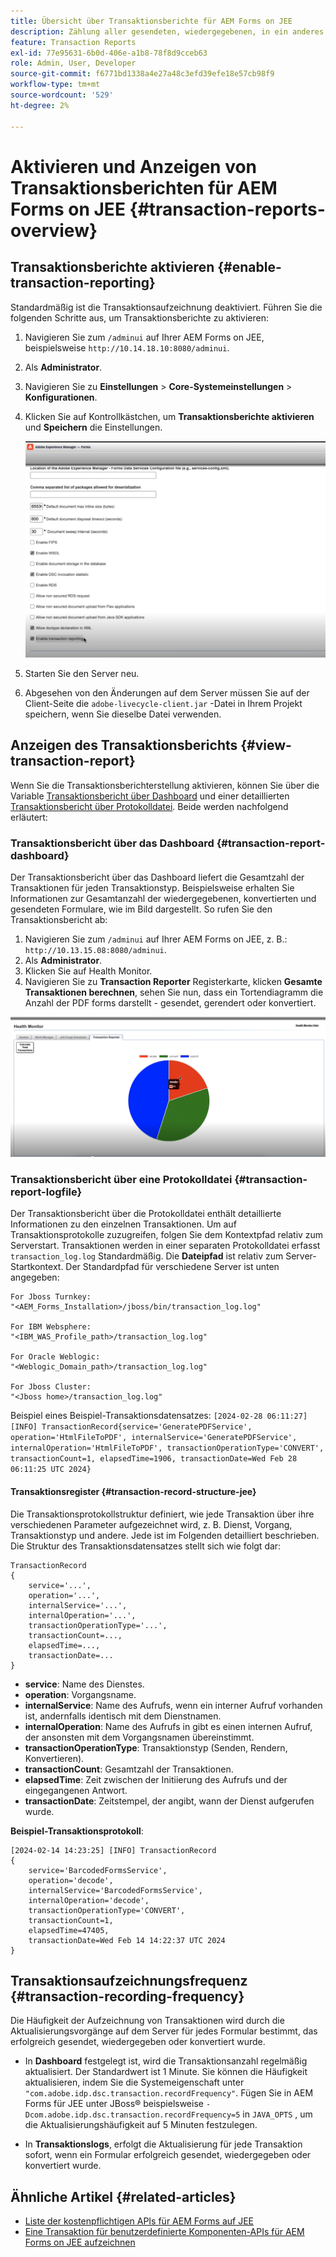 ```yaml
---
title: Übersicht über Transaktionsberichte für AEM Forms on JEE
description: Zählung aller gesendeten, wiedergegebenen, in ein anderes Format konvertierten Formulare und mehr
feature: Transaction Reports
exl-id: 77e95631-6b0d-406e-a1b8-78f8d9cceb63
role: Admin, User, Developer
source-git-commit: f6771bd1338a4e27a48c3efd39efe18e57cb98f9
workflow-type: tm+mt
source-wordcount: '529'
ht-degree: 2%

---
```


# Aktivieren und Anzeigen von Transaktionsberichten für AEM Forms on JEE {#transaction-reports-overview}

<!--Transaction reports in AEM Forms on JEE let you keep a count of all transactions taken place on your AEM Forms deployment. The objective is to provide information about product usage and helps business stakeholders understand their digital processing volumes. Examples of a transaction include:

* Submission of a document
* Rendition of a document
* Conversion of a document from one file format to another 

For more information on what is considered a transaction, see [Billable APIs](../../forms/using/transaction-reports-billable-apis-jee.md). Transaction log helps you to gain information about the number of documents submitted, rendered, and converted.-->

## Transaktionsberichte aktivieren {#enable-transaction-reporting}

Standardmäßig ist die Transaktionsaufzeichnung deaktiviert. Führen Sie die folgenden Schritte aus, um Transaktionsberichte zu aktivieren:

1. Navigieren Sie zum `/adminui` auf Ihrer AEM Forms on JEE, beispielsweise `http://10.14.18.10:8080/adminui`.
1. Als **Administrator**.
1. Navigieren Sie zu **Einstellungen** > **Core-Systemeinstellungen** > **Konfigurationen**.
1. Klicken Sie auf Kontrollkästchen, um **Transaktionsberichte aktivieren** und **Speichern** die Einstellungen.

   ![sample-transaction-report-jee](assets/enable-transaction-jee.png)

1. Starten Sie den Server neu.
1. Abgesehen von den Änderungen auf dem Server müssen Sie auf der Client-Seite die `adobe-livecycle-client.jar` -Datei in Ihrem Projekt speichern, wenn Sie dieselbe Datei verwenden.

<!--
* You can [enable transaction recording](../../forms/using/viewing-and-understanding-transaction-reports.md#setting-up-transaction-reports) from AEM Web Console. view transaction reports on author, processing, or publish instances. View transaction reports on author or processing instances for an aggregated sum of all transactions. View transaction reports on the publish instances for a count of all transactions that take place only on that publish instance from where the report is run.
-->

<!--Do not author content (Create adaptive forms, interactive communication, themes, and other authoring activities) and process documents (Use workflows, document services, and other processing activities) on the same AEM instance. Keep the transaction recording disabled for AEM Forms servers used to author content. Keep the transaction recording enabled for AEM Forms servers used to process documents.-->

## Anzeigen des Transaktionsberichts {#view-transaction-report}

Wenn Sie die Transaktionsberichterstellung aktivieren, können Sie über die Variable [Transaktionsbericht über Dashboard](#transaction-report-dashboard) und einer detaillierten [Transaktionsbericht über Protokolldatei](#transaction-report-logfile). Beide werden nachfolgend erläutert:

### Transaktionsbericht über das Dashboard {#transaction-report-dashboard}

Der Transaktionsbericht über das Dashboard liefert die Gesamtzahl der Transaktionen für jeden Transaktionstyp. Beispielsweise erhalten Sie Informationen zur Gesamtanzahl der wiedergegebenen, konvertierten und gesendeten Formulare, wie im Bild dargestellt. So rufen Sie den Transaktionsbericht ab:

1. Navigieren Sie zum `/adminui` auf Ihrer AEM Forms on JEE, z. B.: `http://10.13.15.08:8080/adminui`.
1. Als **Administrator**.
1. Klicken Sie auf Health Monitor.
1. Navigieren Sie zu **Transaction Reporter** Registerkarte, klicken **Gesamte Transaktionen berechnen**, sehen Sie nun, dass ein Tortendiagramm die Anzahl der PDF forms darstellt - gesendet, gerendert oder konvertiert.

![sample-transaction-report-jee](assets/transaction-piechart.png)


### Transaktionsbericht über eine Protokolldatei {#transaction-report-logfile}

Der Transaktionsbericht über die Protokolldatei enthält detaillierte Informationen zu den einzelnen Transaktionen. Um auf Transaktionsprotokolle zuzugreifen, folgen Sie dem Kontextpfad relativ zum Serverstart. Transaktionen werden in einer separaten Protokolldatei erfasst `transaction_log.log` Standardmäßig. Die **Dateipfad** ist relativ zum Server-Startkontext. Der Standardpfad für verschiedene Server ist unten angegeben:

```
For Jboss Turnkey:
"<AEM_Forms_Installation>/jboss/bin/transaction_log.log"

For IBM Websphere: 
"<IBM_WAS_Profile_path>/transaction_log.log"

For Oracle Weblogic:
"<Weblogic_Domain_path>/transaction_log.log"

For Jboss Cluster:
"<Jboss home>/transaction_log.log"
```

Beispiel eines Beispiel-Transaktionsdatensatzes:
`[2024-02-28 06:11:27] [INFO] TransactionRecord{service='GeneratePDFService', operation='HtmlFileToPDF', internalService='GeneratePDFService', internalOperation='HtmlFileToPDF', transactionOperationType='CONVERT', transactionCount=1, elapsedTime=1906, transactionDate=Wed Feb 28 06:11:25 UTC 2024}`

#### Transaktionsregister {#transaction-record-structure-jee}

Die Transaktionsprotokollstruktur definiert, wie jede Transaktion über ihre verschiedenen Parameter aufgezeichnet wird, z. B. Dienst, Vorgang, Transaktionstyp und andere. Jede ist im Folgenden detailliert beschrieben. Die Struktur des Transaktionsdatensatzes stellt sich wie folgt dar:

```
TransactionRecord
{
    service='...', 
    operation='...', 
    internalService='...', 
    internalOperation='...', 
    transactionOperationType='...', 
    transactionCount=..., 
    elapsedTime=..., 
    transactionDate=...
}
```

* **service**: Name des Dienstes.
* **operation**: Vorgangsname.
* **internalService**: Name des Aufrufs, wenn ein interner Aufruf vorhanden ist, andernfalls identisch mit dem Dienstnamen.
* **internalOperation**: Name des Aufrufs in gibt es einen internen Aufruf, der ansonsten mit dem Vorgangsnamen übereinstimmt.
* **transactionOperationType**: Transaktionstyp (Senden, Rendern, Konvertieren).
* **transactionCount**: Gesamtzahl der Transaktionen.
* **elapsedTime**: Zeit zwischen der Initiierung des Aufrufs und der eingegangenen Antwort.
* **transactionDate**: Zeitstempel, der angibt, wann der Dienst aufgerufen wurde.

**Beispiel-Transaktionsprotokoll**:

```
[2024-02-14 14:23:25] [INFO] TransactionRecord
{
    service='BarcodedFormsService', 
    operation='decode', 
    internalService='BarcodedFormsService', 
    internalOperation='decode', 
    transactionOperationType='CONVERT', 
    transactionCount=1, 
    elapsedTime=47405, 
    transactionDate=Wed Feb 14 14:22:37 UTC 2024
}
```

## Transaktionsaufzeichnungsfrequenz {#transaction-recording-frequency}

<!--Transaction persistence involves updating the total transaction count for SUBMIT, CONVERT, and RENDER operations on the server periodically: -->

Die Häufigkeit der Aufzeichnung von Transaktionen wird durch die Aktualisierungsvorgänge auf dem Server für jedes Formular bestimmt, das erfolgreich gesendet, wiedergegeben oder konvertiert wurde.

* In **Dashboard** festgelegt ist, wird die Transaktionsanzahl regelmäßig aktualisiert. Der Standardwert ist 1 Minute. Sie können die Häufigkeit aktualisieren, indem Sie die Systemeigenschaft unter `"com.adobe.idp.dsc.transaction.recordFrequency"`. Fügen Sie in AEM Forms für JEE unter JBoss® beispielsweise `-Dcom.adobe.idp.dsc.transaction.recordFrequency=5` in `JAVA_OPTS` , um die Aktualisierungshäufigkeit auf 5 Minuten festzulegen.

* In **Transaktionslogs**, erfolgt die Aktualisierung für jede Transaktion sofort, wenn ein Formular erfolgreich gesendet, wiedergegeben oder konvertiert wurde.

<!-- A transaction remains in the buffer for a specified period (Flush Buffer time + Reverse replication time). By default, it takes approximately 90 seconds for the transaction count to reflect in the transaction report.

Actions like submitting a PDF Form, using Agent UI to preview an interactive communication, or using non-standard form submission methods are not accounted as transactions. AEM Forms provides an API to record such transactions. Call the API from your custom implementations to record a transaction.

## Supported Topology {#supported-topology}

Transaction reports are available only on AEM Forms on OSGi environment. It supports author-publish, author-processing-publish, and only processing topologies. For example, topologies, see [Architecture and deployment topologies for AEM Forms](../../forms/using/transaction-reports-overview.md).

The transaction count is reverse replicated from publish instances to author or processing instances. An indicative author-publish topology is displayed below:

![simple-author-publish-topology](assets/simple-author-publish-topology.png)

>[!NOTE]
>
>AEM Forms transaction reports does not support topologies that contain only publish instances.

### Guidelines for using transaction reports {#guidelines-for-using-transaction-reports}

* Disable transaction reports on all author instances as reports on author instances includes transactions registered during authoring activities.
* Enable the **Show transactions from publish only** option on the author instance to view cumulative transactions from all publish instances. You can also view transaction reports on each publish instance for actual transactions on that particular publish instance only.
* Do not use author instances to run workflows and process documents.
* Before using transaction reporting, if you are have a toplogy with publish servers, ensure that the reverse replication is enabled for all the publish instances.
* Transaction data is reverse-replicated from a publish instance to only corresponding author or processing instance. The author or processing instance cannot further replicate data to another instance. For example, if you have author-processing-publish topology, aggregated transaction data is replicated only to the processing instance.-->

## Ähnliche Artikel {#related-articles}

* [Liste der kostenpflichtigen APIs für AEM Forms auf JEE](../../forms/using/transaction-reports-billable-apis-jee.md)
* [Eine Transaktion für benutzerdefinierte Komponenten-APIs für AEM Forms on JEE aufzeichnen](/help/forms/using/record-transaction-custom-component-jee.md)
